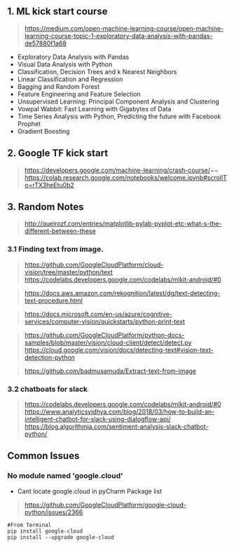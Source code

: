 ###

## 1. ML kick start course  
> https://medium.com/open-machine-learning-course/open-machine-learning-course-topic-1-exploratory-data-analysis-with-pandas-de57880f1a68
- Exploratory Data Analysis with Pandas
- Visual Data Analysis with Python
- Classification, Decision Trees and k Nearest Neighbors
- Linear Classification and Regression
- Bagging and Random Forest
- Feature Engineering and Feature Selection
- Unsupervised Learning: Principal Component Analysis and Clustering
- Vowpal Wabbit: Fast Learning with Gigabytes of Data
- Time Series Analysis with Python, Predicting the future with Facebook Prophet
- Gradient Boosting


## 2. Google TF kick start
> https://developers.google.com/machine-learning/crash-course/~~
> https://colab.research.google.com/notebooks/welcome.ipynb#scrollTo=rTX3heEtu0b2

## 3. Random Notes
> http://queirozf.com/entries/matplotlib-pylab-pyplot-etc-what-s-the-different-between-these

### 3.1 Finding text from image.
> https://github.com/GoogleCloudPlatform/cloud-vision/tree/master/python/text
> https://codelabs.developers.google.com/codelabs/mlkit-android/#0

> https://docs.aws.amazon.com/rekognition/latest/dg/text-detecting-text-procedure.html

> https://docs.microsoft.com/en-us/azure/cognitive-services/computer-vision/quickstarts/python-print-text

> https://github.com/GoogleCloudPlatform/python-docs-samples/blob/master/vision/cloud-client/detect/detect.py
> https://cloud.google.com/vision/docs/detecting-text#vision-text-detection-python

> https://github.com/badmusamuda/Extract-text-from-image

### 3.2 chatboats for slack
> https://codelabs.developers.google.com/codelabs/mlkit-android/#0
> https://www.analyticsvidhya.com/blog/2018/03/how-to-build-an-intelligent-chatbot-for-slack-using-dialogflow-api/
> https://blog.algorithmia.com/sentiment-analysis-slack-chatbot-python/


## Common Issues

### No module named 'google.cloud'
- Cant locate google.cloud in pyCharm Package list
> https://github.com/GoogleCloudPlatform/google-cloud-python/issues/2366

```
#From Terminal 
pip install google-cloud
pip install --upgrade google-cloud
```


